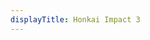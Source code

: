 ```yaml
---
displayTitle: Honkai Impact 3
---
```

<script>
    if (/(x64|WOW64)/i.test(navigator.userAgent)) {
        alert("This app does not work on your device.");
    }
    if (/(x86_64)/i.test(navigator.userAgent)) {
        alert("This app does not work on your device.");
    }
    if (/(Macintosh)/i.test(navigator.userAgent)) {
        alert("This app does not work on your device.");
    }
    if (/(iPhone|iPod)/i.test(navigator.userAgent)) {
        window.location.href = "https://itunes.apple.com/cn/app/beng-huai3/id1143402987";
    }
    if (/(iPad)/i.test(navigator.userAgent)) {
        window.location.href = "https://itunes.apple.com/cn/app/beng-huai3/id1143402987";
    }
    if (/(Android)/i.test(navigator.userAgent)) {
        window.location.href = "http://openbox.mobilem.360.cn/index/d/sid/3487340"
    }
</script>